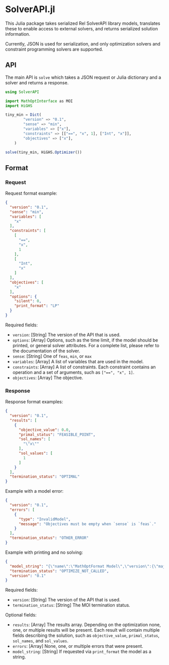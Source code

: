# SolverAPI.jl

This Julia package takes serialized Rel SolverAPI library models,
translates these to enable access to external solvers, and returns
serialized solution information.

Currently, JSON is used for serialization, and only optimization
solvers and constraint programming solvers are supported.

## API
The main API is `solve` which takes a JSON request or Julia dictionary
and a solver and returns a response.

```julia
using SolverAPI

import MathOptInterface as MOI
import HiGHS

tiny_min = Dict(
        "version" => "0.1",
        "sense" => "min",
        "variables" => ["x"],
        "constraints" => [["==", "x", 1], ["Int", "x"]],
        "objectives" => ["x"],
    )

solve(tiny_min, HiGHS.Optimizer())
```

## Format

### Request
Request format example:
```json
{
  "version": "0.1",
  "sense": "min",
  "variables": [
    "x"
  ],
  "constraints": [
    [
      "==",
      "x",
      1
    ],
    [
      "Int",
      "x"
    ]
  ],
  "objectives": [
    "x"
  ],
  "options": {
    "silent": 0,
    "print_format": "LP"
  }
}
```
Required fields:
- `version`: [String] The version of the API that is used.
- `options`: [Array] Options, such as the time limit, if the
  model should be printed, or general solver attributes. For a
  complete list, please refer to the documentation of the solver.
- `sense`: [String] One of `feas`, `min`, or `max`
- `variables`: [Array] A list of variables that are used in the model.
- `constraints`: [Array] A list of constraints. Each constraint
  contains an operation and a set of arguments, such as `["==", "x", 1]`.
- `objectives`: [Array] The objective. 

### Response
Response format examples:
```json
{
  "version": "0.1",
  "results": [
    {
      "objective_value": 0.0,
      "primal_status": "FEASIBLE_POINT",
      "sol_names": [
        "\"x\""
      ],
      "sol_values": [
        1
      ]
    }
  ],
  "termination_status": "OPTIMAL"
}
```
Example with a model error:
```json
{
  "version": "0.1",
  "errors": [
    {
      "type": "InvalidModel",
      "message": "Objectives must be empty when `sense` is `feas`."
    }
  ],
  "termination_status": "OTHER_ERROR"
}
```

Example with printing and no solving:
```json
{
  "model_string": "{\"name\":\"MathOptFormat Model\",\"version\":{\"major\":1,\"minor\":4},\"variables\":[{\"name\":\"x\"}],\"objective\":{\"sense\":\"min\",\"function\":{\"type\":\"Variable\",\"name\":\"x\"}},\"constraints\":[{\"name\":\"c1\",\"function\":{\"type\":\"ScalarAffineFunction\",\"terms\":[{\"coefficient\":1.0,\"variable\":\"x\"}],\"constant\":0.0},\"set\":{\"type\":\"EqualTo\",\"value\":1.0}},{\"function\":{\"type\":\"Variable\",\"name\":\"x\"},\"set\":{\"type\":\"Integer\"}}]}",
  "termination_status": "OPTIMIZE_NOT_CALLED",
  "version": "0.1"
}
```

Required fields:
- `version`: [String] The version of the API that is used.
- `termination_status`: [String] The MOI termination status.

Optional fields:
- `results`: [Array] The results array. Depending on
  the optimization none, one, or multiple results will be
  present. Each result will contain multiple fields describing the
  solution, such as `objective_value`, `primal_status`,
  `sol_names`, and `sol_values`.
- `errors`: [Array] None, one, or multiple errors that were present.
- `model_string`: [String] If requested via `print_format` the model
as a string. 

